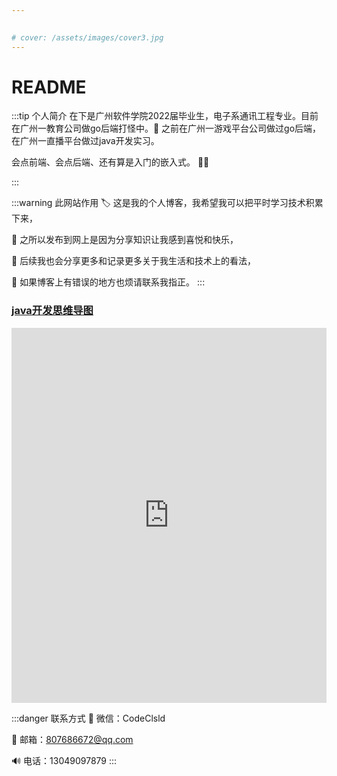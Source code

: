```yaml
---

  
# cover: /assets/images/cover3.jpg
---
```

# README
:::tip 个人简介 
 在下是广州软件学院2022届毕业生，电子系通讯工程专业。目前在广州一教育公司做go后端打怪中。:bug:
 之前在广州一游戏平台公司做过go后端，在广州一直播平台做过java开发实习。

 会点前端、会点后端、还有算是入门的嵌入式。  🧑‍💻

:::

:::warning 此网站作用
🏷️ 这是我的个人博客，我希望我可以把平时学习技术积累下来，

🚩 之所以发布到网上是因为分享知识让我感到喜悦和快乐，

🌱 后续我也会分享更多和记录更多关于我生活和技术上的看法，

🤡 如果博客上有错误的地方也烦请联系我指正。
:::

### [java开发思维导图](https://www.processon.com/view/link/61c2e717e0b34d606977e654)
<iframe id="embed_dom" name="embed_dom" frameborder="0" style="display:block;width:100%; height:600px;" src="https://www.processon.com/embed/61c2e3b25653bb2eb0287326"></iframe>

:::danger 联系方式
💬 微信：CodeClsld

📄 邮箱：807686672@qq.com

🔊 电话：13049097879
:::

